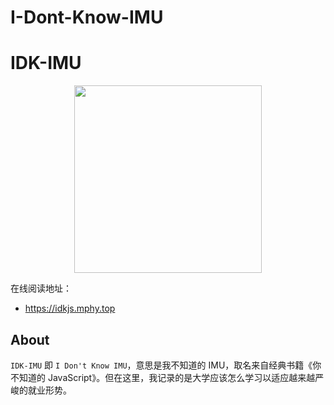 # I-Dont-Know-IMU
# IDK-IMU

<p align="center"><img src="https://s2.loli.net/2023/08/16/1gUJBvzx8y2QG3I.jpg" width="300"></p>

在线阅读地址：

- https://idkjs.mphy.top

## About

`IDK-IMU` 即 `I Don't Know IMU`，意思是我不知道的 IMU，取名来自经典书籍《你不知道的 JavaScript》。但在这里，我记录的是大学应该怎么学习以适应越来越严峻的就业形势。






